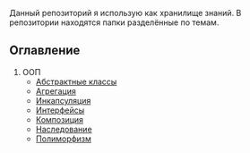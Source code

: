 Данный репозиторий я использую как хранилище знаний. В репозитории находятся папки разделённые по темам.

## Оглавление

1. ООП
    * [Абстрактные классы](/src/OOP/abstractClasses)
    * [Агрегация](/src/OOP/agregation)
    * [Инкапсуляция](/src/OOP/encapsulation)
    * [Интерфейсы](/src/OOP/interfaces)
    * [Композиция](/src/OOP/composition)
    * [Наследование](/src/OOP/inheritance)
    * [Полиморфизм](/src/OOP/polymorphism)
   
